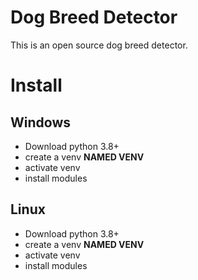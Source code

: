 # Dog Breed Detector
This is an open source dog breed detector.

# Install

## Windows
- Download python 3.8+
- create a venv **NAMED VENV**
- activate venv 
- install modules

## Linux
- Download python 3.8+
- create a venv **NAMED VENV**
- activate venv 
- install modules